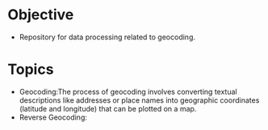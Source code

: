# Objective
- Repository for data processing related to geocoding.

# Topics
- Geocoding:The process of geocoding involves converting textual descriptions like addresses or place names into geographic coordinates (latitude and longitude) that can be plotted on a map. 
- Reverse Geocoding:
